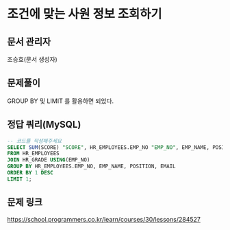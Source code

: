 # 조건에 맞는 사원 정보 조회하기
## 문서 관리자
조승효(문서 생성자)
## 문제풀이
GROUP BY 및 LIMIT 를 활용하면 되었다.
## 정답 쿼리(MySQL)
``` sql
-- 코드를 작성해주세요
SELECT SUM(SCORE) "SCORE", HR_EMPLOYEES.EMP_NO "EMP_NO", EMP_NAME, POSITION, EMAIL
FROM HR_EMPLOYEES
JOIN HR_GRADE USING(EMP_NO)
GROUP BY HR_EMPLOYEES.EMP_NO, EMP_NAME, POSITION, EMAIL
ORDER BY 1 DESC
LIMIT 1;
```
## 문제 링크
https://school.programmers.co.kr/learn/courses/30/lessons/284527